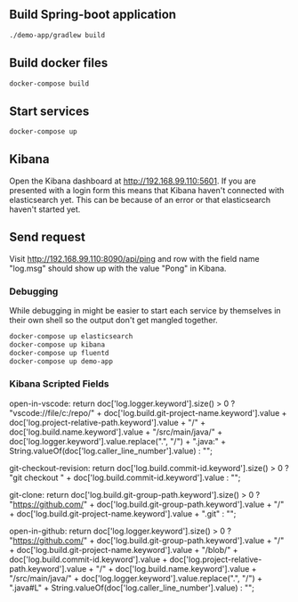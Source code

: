 ## Build Spring-boot application

```sh
./demo-app/gradlew build
```

## Build docker files

```sh
docker-compose build
```

## Start services

```sh
docker-compose up
```

## Kibana

Open the Kibana dashboard at http://192.168.99.110:5601. If you are presented with a login form this means that Kibana haven't connected with elasticsearch yet. This can be because of an error or that elasticsearch haven't started yet.

## Send request

Visit http://192.168.99.110:8090/api/ping and row with the field name "log.msg" should show up with the value "Pong" in Kibana.

### Debugging

While debugging in might be easier to start each service by themselves in their own shell so the output don't get mangled together.

```sh
docker-compose up elasticsearch
docker-compose up kibana
docker-compose up fluentd
docker-compose up demo-app
```

### Kibana Scripted Fields

open-in-vscode: return doc['log.logger.keyword'].size() > 0 ? "vscode://file/c:/repo/" + doc['log.build.git-project-name.keyword'].value + doc['log.project-relative-path.keyword'].value + "/" + doc['log.build.name.keyword'].value + "/src/main/java/" + doc['log.logger.keyword'].value.replace(".", "/") + ".java:" + String.valueOf(doc['log.caller_line_number'].value) : "";

git-checkout-revision: return doc['log.build.commit-id.keyword'].size() > 0 ? "git checkout " + doc['log.build.commit-id.keyword'].value : "";

git-clone: return doc['log.build.git-group-path.keyword'].size() > 0 ? "https://github.com/" + doc['log.build.git-group-path.keyword'].value + "/" + doc['log.build.git-project-name.keyword'].value + ".git" : "";

open-in-github: return doc['log.logger.keyword'].size() > 0 ? "https://github.com/" + doc['log.build.git-group-path.keyword'].value + "/" + doc['log.build.git-project-name.keyword'].value + "/blob/" + doc['log.build.commit-id.keyword'].value + doc['log.project-relative-path.keyword'].value + "/" + doc['log.build.name.keyword'].value + "/src/main/java/" + doc['log.logger.keyword'].value.replace(".", "/") + ".java#L" + String.valueOf(doc['log.caller_line_number'].value) : "";

